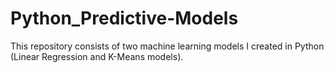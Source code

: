 # Python_Predictive-Models
This repository consists of two machine learning models I created in Python (Linear Regression and K-Means models).

